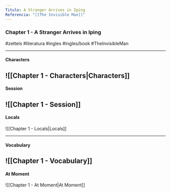```yaml
---
Titulo: A Stranger Arrives in Iping
Referencia: "[[The Invisible Man]]"
---
```

### Chapter 1 - A Stranger Arrives in Iping
#zettels #literatura #ingles #ingles/book #TheInvisibleMan 

---
#### Characters 
![[Chapter 1 - Characters|Characters]]
 --- 
 
#### Session
![[Chapter 1 - Session]] 
--- 
#### Locals
![[Chapter 1 - Locals|Locals]]

---
#### Vocabulary
![[Chapter 1 - Vocabulary]] 
 ---
#### At Moment 
![[Chapter 1 - At Moment|At Moment]]
 